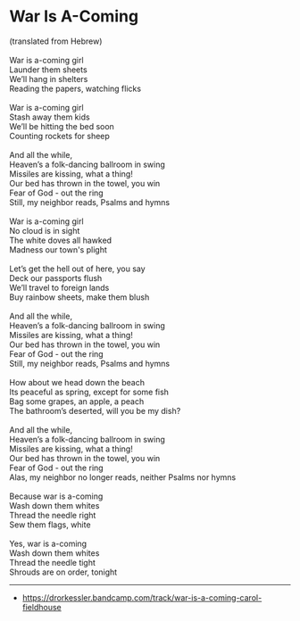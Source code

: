 # War Is A-Coming

(translated from Hebrew)\
\
War is a-coming girl\
Launder them sheets\
We’ll hang in shelters\
Reading the papers, watching flicks\
\
War is a-coming girl\
Stash away them kids\
We’ll be hitting the bed soon\
Counting rockets for sheep\
\
And all the while,\
Heaven’s a folk-dancing ballroom in swing\
Missiles are kissing, what a thing!\
Our bed has thrown in the towel, you win\
Fear of God - out the ring\
Still, my neighbor reads, Psalms and hymns\
\
War is a-coming girl\
No cloud is in sight\
The white doves all hawked\
Madness our town's plight\
\
Let’s get the hell out of here, you say\
Deck our passports flush\
We’ll travel to foreign lands\
Buy rainbow sheets, make them blush\
\
And all the while,\
Heaven’s a folk-dancing ballroom in swing\
Missiles are kissing, what a thing!\
Our bed has thrown in the towel, you win\
Fear of God - out the ring\
Still, my neighbor reads, Psalms and hymns\
\
How about we head down the beach\
Its peaceful as spring, except for some fish\
Bag some grapes, an apple, a peach\
The bathroom’s deserted, will you be my dish?\
\
And all the while,\
Heaven’s a folk-dancing ballroom in swing\
Missiles are kissing, what a thing!\
Our bed has thrown in the towel, you win\
Fear of God - out the ring\
Alas, my neighbor no longer reads, neither Psalms nor hymns\
\
Because war is a-coming\
Wash down them whites\
Thread the needle right\
Sew them flags, white\
\
Yes, war is a-coming\
Wash down them whites\
Thread the needle tight\
Shrouds are on order, tonight

---
- https://drorkessler.bandcamp.com/track/war-is-a-coming-carol-fieldhouse
